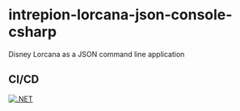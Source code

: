 # intrepion-lorcana-json-console-csharp
Disney Lorcana as a JSON command line application

## CI/CD

[![.NET](https://github.com/intrepion/intrepion-lorcana-json-console-csharp/actions/workflows/dotnet.yml/badge.svg?branch=main)](https://github.com/intrepion/intrepion-lorcana-json-console-csharp/actions/workflows/dotnet.yml)

